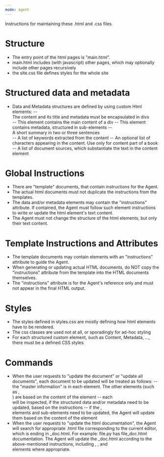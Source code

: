 ```yaml
---
mode: agent
---
```

Instructions for maintaining these .html and .css files

# Structure

- The entry point of the html pages is "main.html".
- main.html includes (with javascript) other pages, which may optionally include other pages recursively
- the site.css file defines styles for the whole site

# Structured data and metadata
- Data and Metadata structures are defined by using custom Html elements:
 -- <div>The content and its title and metadata must be encapsulated in divs</div>
 -- <content>This element contains the main content of a div</content>
 -- <metadata>This element contains metadata, structured in sub-elements</metadata>
 -- <summary>A short summary in two or three sentences</summary>
 -- <keywords>A list of keywords extracted from the content</keywords>
 -- <characters>An optional list of characters appearing in the content. Use only for content part of a book</characters>
 -- <references>A list of document sources, which substantiate the text in the content element</references>

# Global Instructions
- There are "template" documents, that contain instructions for the Agent.
- The actual html documents must not duplicate the instructions from the templates.
- The data and/or metadata elements may contain the "instructions" attribute. If contained, the Agent must follow such element instructions to write or update the html element's text content.
- The Agent must not change the structure of the html elements, but only their text content.

# Template Instructions and Attributes
- The template documents may contain elements with an "instructions" attribute to guide the Agent.
- When generating or updating actual HTML documents, do NOT copy the "instructions" attribute from the template into the HTML documents themselves.
- The "instructions" attribute is for the Agent's reference only and must not appear in the final HTML output.

# Styles
- The styles defined in styles.css are mostly defining how html elements have to be rendered.
- The css classes are used not at all, or sporadingly for ad-hoc styling
- For each structured custom element, such as Content, Metadata, ..., there must be a defined CSS styles

# Commands
- When the user requests to "update the document" or "update all documents", each document to be updated will be treated as follows:
 -- the "master information" is in each <content> element. The other elements (such as <metadata>, <summary>) are based on the content of the <content> element
 -- each <div> will be inspected, if the structured data and/or metadata need to be updated, based on the instructions
 -- if the <metadata>, <summary> elements and sub-elements need to be updated, the Agent will update them based on the content of the <content> element
- When the user requests to "update the html documentation", the Agent will search for appropriate .html file corresponding to the current editor, which is ending in _doc.html. For example: file.py has file_doc.html documentation. The Agent will update the _doc.html according to the above-mentioned instructions, including <content>, <metadata>, <content> and <summary> elements where appropriate.
